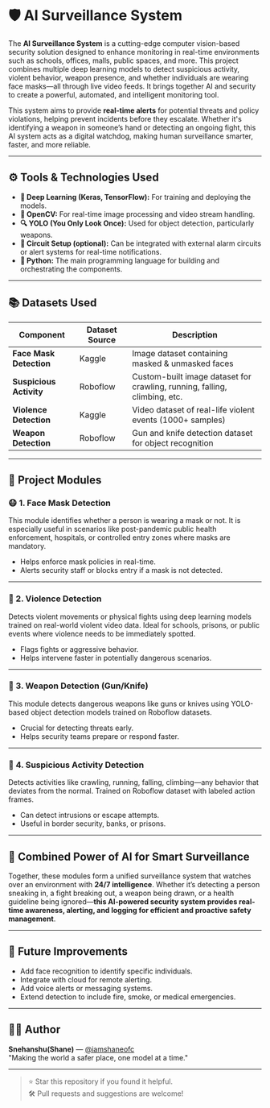 # 🛡️ AI Surveillance System

The **AI Surveillance System** is a cutting-edge computer vision-based security solution designed to enhance monitoring in real-time environments such as schools, offices, malls, public spaces, and more. This project combines multiple deep learning models to detect suspicious activity, violent behavior, weapon presence, and whether individuals are wearing face masks—all through live video feeds. It brings together AI and security to create a powerful, automated, and intelligent monitoring tool.

This system aims to provide **real-time alerts** for potential threats and policy violations, helping prevent incidents before they escalate. Whether it's identifying a weapon in someone’s hand or detecting an ongoing fight, this AI system acts as a digital watchdog, making human surveillance smarter, faster, and more reliable.

---

## ⚙️ Tools & Technologies Used

- **🧠 Deep Learning (Keras, TensorFlow):** For training and deploying the models.
- **🧾 OpenCV:** For real-time image processing and video stream handling.
- **🔍 YOLO (You Only Look Once):** Used for object detection, particularly weapons.
- **🔌 Circuit Setup (optional):** Can be integrated with external alarm circuits or alert systems for real-time notifications.
- **🧰 Python:** The main programming language for building and orchestrating the components.

---

## 📚 Datasets Used

| Component            | Dataset Source | Description                                |
|---------------------|----------------|--------------------------------------------|
| **Face Mask Detection** | Kaggle         | Image dataset containing masked & unmasked faces |
| **Suspicious Activity** | Roboflow       | Custom-built image dataset for crawling, running, falling, climbing, etc. |
| **Violence Detection** | Kaggle         | Video dataset of real-life violent events (1000+ samples) |
| **Weapon Detection**   | Roboflow       | Gun and knife detection dataset for object recognition |

---

## 🔎 Project Modules

### 😷 1. Face Mask Detection
This module identifies whether a person is wearing a mask or not. It is especially useful in scenarios like post-pandemic public health enforcement, hospitals, or controlled entry zones where masks are mandatory.

- Helps enforce mask policies in real-time.
- Alerts security staff or blocks entry if a mask is not detected.

---

### 🥊 2. Violence Detection
Detects violent movements or physical fights using deep learning models trained on real-world violent video data. Ideal for schools, prisons, or public events where violence needs to be immediately spotted.

- Flags fights or aggressive behavior.
- Helps intervene faster in potentially dangerous scenarios.

---

### 🔫 3. Weapon Detection (Gun/Knife)
This module detects dangerous weapons like guns or knives using YOLO-based object detection models trained on Roboflow datasets.

- Crucial for detecting threats early.
- Helps security teams prepare or respond faster.

---

### 🏃 4. Suspicious Activity Detection
Detects activities like crawling, running, falling, climbing—any behavior that deviates from the normal. Trained on Roboflow dataset with labeled action frames.

- Can detect intrusions or escape attempts.
- Useful in border security, banks, or prisons.

---

## 🧠 Combined Power of AI for Smart Surveillance

Together, these modules form a unified surveillance system that watches over an environment with **24/7 intelligence**. Whether it’s detecting a person sneaking in, a fight breaking out, a weapon being drawn, or a health guideline being ignored—**this AI-powered security system provides real-time awareness, alerting, and logging for efficient and proactive safety management**.

---

## 📌 Future Improvements

- Add face recognition to identify specific individuals.
- Integrate with cloud for remote alerting.
- Add voice alerts or messaging systems.
- Extend detection to include fire, smoke, or medical emergencies.

---

## 👨‍💻 Author

**Snehanshu(Shane)** — [@iamshaneofc](https://github.com/iamshaneofc)  
"Making the world a safer place, one model at a time."

---

> ⭐ Star this repository if you found it helpful.  
> 🛠️ Pull requests and suggestions are welcome!

